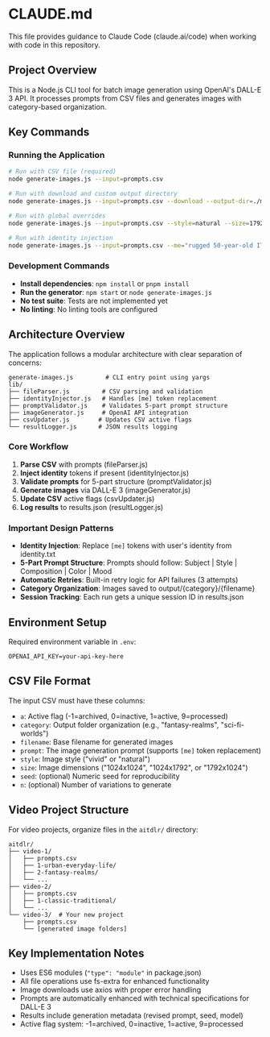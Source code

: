 # CLAUDE.md

This file provides guidance to Claude Code (claude.ai/code) when working with code in this repository.

## Project Overview

This is a Node.js CLI tool for batch image generation using OpenAI's DALL-E 3 API. It processes prompts from CSV files and generates images with category-based organization.

## Key Commands

### Running the Application
```bash
# Run with CSV file (required)
node generate-images.js --input=prompts.csv

# Run with download and custom output directory
node generate-images.js --input=prompts.csv --download --output-dir=./my-images

# Run with global overrides
node generate-images.js --input=prompts.csv --style=natural --size=1792x1024 --seed=42 --n=2

# Run with identity injection
node generate-images.js --input=prompts.csv --me="rugged 50-year-old IT professional"
```

### Development Commands
- **Install dependencies**: `npm install` or `pnpm install`
- **Run the generator**: `npm start` or `node generate-images.js`
- **No test suite**: Tests are not implemented yet
- **No linting**: No linting tools are configured

## Architecture Overview

The application follows a modular architecture with clear separation of concerns:

```
generate-images.js         # CLI entry point using yargs
lib/
├── fileParser.js         # CSV parsing and validation
├── identityInjector.js   # Handles [me] token replacement
├── promptValidator.js    # Validates 5-part prompt structure
├── imageGenerator.js     # OpenAI API integration
├── csvUpdater.js        # Updates CSV active flags
└── resultLogger.js      # JSON results logging
```

### Core Workflow
1. **Parse CSV** with prompts (fileParser.js)
2. **Inject identity** tokens if present (identityInjector.js)
3. **Validate prompts** for 5-part structure (promptValidator.js)
4. **Generate images** via DALL-E 3 (imageGenerator.js)
5. **Update CSV** active flags (csvUpdater.js)
6. **Log results** to results.json (resultLogger.js)

### Important Design Patterns
- **Identity Injection**: Replace `[me]` tokens with user's identity from identity.txt
- **5-Part Prompt Structure**: Prompts should follow: Subject | Style | Composition | Color | Mood
- **Automatic Retries**: Built-in retry logic for API failures (3 attempts)
- **Category Organization**: Images saved to output/{category}/{filename}
- **Session Tracking**: Each run gets a unique session ID in results.json

## Environment Setup

Required environment variable in `.env`:
```
OPENAI_API_KEY=your-api-key-here
```

## CSV File Format

The input CSV must have these columns:
- `a`: Active flag (-1=archived, 0=inactive, 1=active, 9=processed)
- `category`: Output folder organization (e.g., "fantasy-realms", "sci-fi-worlds")  
- `filename`: Base filename for generated images
- `prompt`: The image generation prompt (supports `[me]` token replacement)
- `style`: Image style ("vivid" or "natural")
- `size`: Image dimensions ("1024x1024", "1024x1792", or "1792x1024")
- `seed`: (optional) Numeric seed for reproducibility
- `n`: (optional) Number of variations to generate

## Video Project Structure

For video projects, organize files in the `aitdlr/` directory:
```
aitdlr/
├── video-1/
│   ├── prompts.csv
│   ├── 1-urban-everyday-life/
│   ├── 2-fantasy-realms/
│   └── ...
├── video-2/
│   ├── prompts.csv
│   ├── 1-classic-traditional/
│   └── ...
└── video-3/  # Your new project
    ├── prompts.csv
    └── [generated image folders]
```

## Key Implementation Notes

- Uses ES6 modules (`"type": "module"` in package.json)
- All file operations use fs-extra for enhanced functionality
- Image downloads use axios with proper error handling
- Prompts are automatically enhanced with technical specifications for DALL-E 3
- Results include generation metadata (revised prompt, seed, model)
- Active flag system: -1=archived, 0=inactive, 1=active, 9=processed